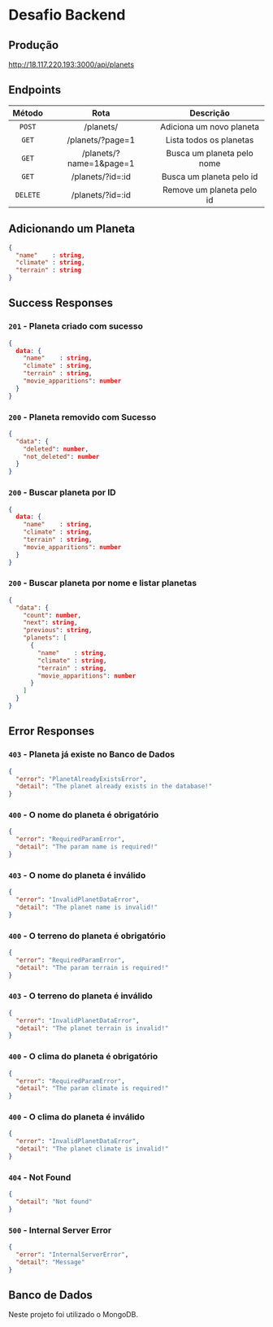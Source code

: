 # Desafio Backend

## Produção

http://18.117.220.193:3000/api/planets

## Endpoints

|  Método   |          Rota           |         Descrição          |
|:---------:|:-----------------------:|:--------------------------:|
| `POST`    | /planets/               | Adiciona um novo planeta   |
| `GET`     | /planets/?page=1        | Lista todos os planetas    |
| `GET`     | /planets/?name=1&page=1 | Busca um planeta pelo nome |
| `GET`     | /planets/?id=:id        | Busca um planeta pelo id   |
| `DELETE`  | /planets/?id=:id        | Remove um planeta pelo id  |


## Adicionando um Planeta
```json
{
  "name"    : string,
  "climate" : string,
  "terrain" : string
}
```

## Success Responses
### `201` - Planeta criado com sucesso 
```json
{
  data: {
    "name"    : string,
    "climate" : string,
    "terrain" : string,
    "movie_apparitions": number
  }
}
```

### `200` - Planeta removido com Sucesso
```json
{
  "data": {
    "deleted": number,
    "not_deleted": number
  }
}
```

### `200` - Buscar planeta por ID
```json
{
  data: {
    "name"    : string,
    "climate" : string,
    "terrain" : string,
    "movie_apparitions": number
  }
}
```

### `200` - Buscar planeta por nome e listar planetas
```json
{
  "data": {
    "count": number,
    "next": string,
    "previous": string,
    "planets": [
      {
        "name"    : string,
        "climate" : string,
        "terrain" : string,
        "movie_apparitions": number
      }
    ]
  }
}
```
## Error Responses

### `403` - Planeta já existe no Banco de Dados 
```json
{
  "error": "PlanetAlreadyExistsError",
  "detail": "The planet already exists in the database!"
}
```

### `400` - O nome do planeta é obrigatório
```json
{
  "error": "RequiredParamError",
  "detail": "The param name is required!"
}
```

### `403` - O nome do planeta é inválido
```json
{
  "error": "InvalidPlanetDataError",
  "detail": "The planet name is invalid!"
}
```

### `400` - O terreno do planeta é obrigatório
```json
{
  "error": "RequiredParamError",
  "detail": "The param terrain is required!"
}
```

### `403` -  O terreno do planeta é inválido
```json
{
  "error": "InvalidPlanetDataError",
  "detail": "The planet terrain is invalid!"
}
```
### `400` - O clima do planeta é obrigatório
```json
{
  "error": "RequiredParamError",
  "detail": "The param climate is required!"
}
```

### `400` - O clima do planeta é inválido
```json
{
  "error": "InvalidPlanetDataError",
  "detail": "The planet climate is invalid!"
}
```

### `404` - Not Found
```json
{
  "detail": "Not found"
}
```

### `500` - Internal Server Error
```json
{
  "error": "InternalServerError",
  "detail": "Message"
}
```
## Banco de Dados

Neste projeto foi utilizado o MongoDB.